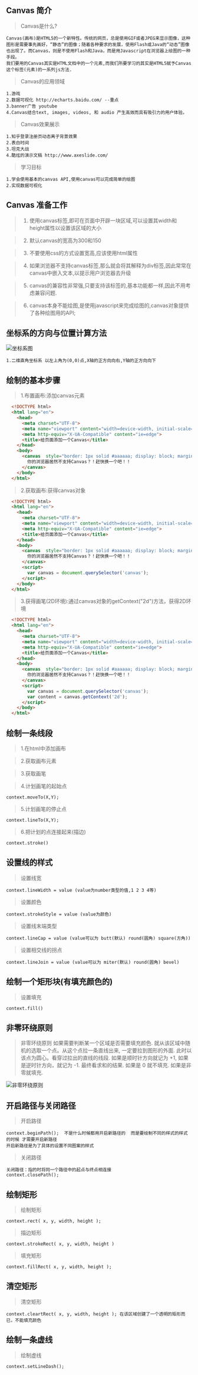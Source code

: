 ## Canvas 简介

  > Canvas是什么?

    Canvas(画布)是HTML5的一个新特性。传统的网页，总是使用GIF或者JPEG来显示图像，这种图形是需要事先画好，“静态”的图像；随着各种要求的发展，使用Flash或Java的“动态”图像也出现了。而Canvas，则是不使用Flash和Java，而是用Javascript在浏览器上绘图的一种手段。
    我们要用的Canvas其实是HTML文档中的一个元素,而我们所要学习的其实是HTML5赋予Canvas这个标签(元素)的一系列js方法.

  > Canvas的应用领域

    1.游戏  
    2.数据可视化 http://echarts.baidu.com/ --重点
    3.banner广告 youtube
    4.Canvas结合text, images, videos, 和 audio 产生高效而具有吸引力的用户体验。

  > Canvas效果展示

    1.知乎登录注册页动态离子背景效果
    2.表白时间
    3.坦克大战
    4.酷炫的演示文稿 http://www.axeslide.com/

  > 学习目标

    1.学会使用基本的canvas API,使用canvas可以完成简单的绘图
    2.实现数据可视化
## Canvas 准备工作
  > 1. 使用canvas标签,即可在页面中开辟一块区域,可以设置其width和height属性以设置该区域的大小

  > 2. 默认canvas的宽高为300和150

  > 3. 不要使用css的方式设置宽高,应该使用html属性

  > 4. 如果浏览器不支持canvas标签,那么就会将其解释为div标签,因此常常在canvas中嵌入文本,以提示用户浏览器去升级

  > 5. canvas的兼容性非常强,只要支持该标签的,基本功能都一样,因此不用考虑兼容问题.

  > 6. canvas本身不能绘图,是使用javascript来完成绘图的,canvas对象提供了各种绘图用的API;
## 坐标系的方向与位置计算方法
  ![坐标系图](./images/coords.png)

    1.二维直角坐标系 以左上角为(0,0)点,X轴的正方向向右,Y轴的正方向向下
## 绘制的基本步骤
  > 1.布置画布:添加canvas元素

  ```html
    <!DOCTYPE html>
    <html lang="en">
      <head>
        <meta charset="UTF-8">
        <meta name="viewport" content="width=device-width, initial-scale=1.0">
        <meta http-equiv="X-UA-Compatible" content="ie=edge">
        <title>给页面添加一个Canvas</title>
      </head>
      <body>
        <canvas  style="border: 1px solid #aaaaaa; display: block; margin: 50px auto;" width="600" height="600">
          你的浏览器居然不支持Canvas？！赶快换一个吧！！
        </canvas>
      </body>
    </html>
  ```
  > 2.获取画布:获得canvas对象

  ```html
    <!DOCTYPE html>
    <html lang="en">
      <head>
        <meta charset="UTF-8">
        <meta name="viewport" content="width=device-width, initial-scale=1.0">
        <meta http-equiv="X-UA-Compatible" content="ie=edge">
        <title>给页面添加一个Canvas</title>
      </head>
      <body>
        <canvas  style="border: 1px solid #aaaaaa; display: block; margin: 50px auto;" width="800" height="600">
          你的浏览器居然不支持Canvas？！赶快换一个吧！！
        </canvas>
        <script>
          var canvas = document.querySelector('canvas');
        </script>
      </body>
    </html>
  ```
  > 3.获得画笔(2D环境):通过canvas对象的getContext("2d")方法，获得2D环境

  ```html
    <!DOCTYPE html>
    <html lang="en">
      <head>
        <meta charset="UTF-8">
        <meta name="viewport" content="width=device-width, initial-scale=1.0">
        <meta http-equiv="X-UA-Compatible" content="ie=edge">
        <title>给页面添加一个Canvas</title>
      </head>
      <body>
        <canvas  style="border: 1px solid #aaaaaa; display: block; margin: 50px auto;" width="800" height="600">
          你的浏览器居然不支持Canvas？！赶快换一个吧！！
        </canvas>
        <script>
          var canvas = document.querySelector('canvas');
          var content = canvas.getContext('2d');
        </script>
      </body>
    </html>
  ```  
## 绘制一条线段

  > 1.在html中添加画布

  > 2.获取画布元素

  > 3.获取画笔

  > 4.计划画笔的起始点

    context.moveTo(X,Y);

  > 5.计划画笔的停止点

    context.lineTo(X,Y);

  > 6.把计划的点连接起来(描边)

    context.stroke()
## 设置线的样式

  > 设置线宽

    context.lineWidth = value (value为number类型的值,1 2 3 4等)

  > 设置颜色

    context.strokeStyle = value (value为颜色)

  > 设置线末端类型

    context.lineCap = value (value可以为 butt(默认) round(圆角) square(方角))

  > 设置相交线的拐点

    context.lineJoin = value (value可以为 miter(默认) round(圆角) bevel)
## 绘制一个矩形块(有填充颜色的)

  > 设置填充

    context.fill()
## 非零环绕原则

  > 非零环绕原则
    如果需要判断某一个区域是否需要填充颜色. 就从该区域中随机的选取一个点。从这个点拉一条直线出来, 一定要拉到图形的外面. 此时以该点为圆心。看穿过拉出的直线的线段. 如果是顺时针方向就记为 +1, 如果是逆时针方向，就记为 -1. 最终看求和的结果. 如果是 0 就不填充. 如果是非零就填充.

  ![非零环绕原则](./images/feilinghuanrao.png)
## 开启路径与关闭路径

  > 开启路径

    context.beginPath();  不是什么时候都用开启新路径的  而是要绘制不同的样式的样式的时候 才需要开启新路径
    开启新路径是为了具体的设置不同图案的样式

  > 关闭路径

    关闭路径：指的时将同一个路径中的起点与终点相连接
    context.closePath();
## 绘制矩形

  > 绘制矩形

    context.rect( x, y, width, height );

  > 描边矩形

    context.strokeRect( x, y, width, height )

  > 填充矩形

    context.fillRect( x, y, width, height );
## 清空矩形

  > 清空矩形

    context.cleartRect( x, y, width, height ); 在该区域创建了一个透明的矩形而已，不能填充颜色
## 绘制一条虚线

  > 绘制虚线

    context.setLineDash();
  
